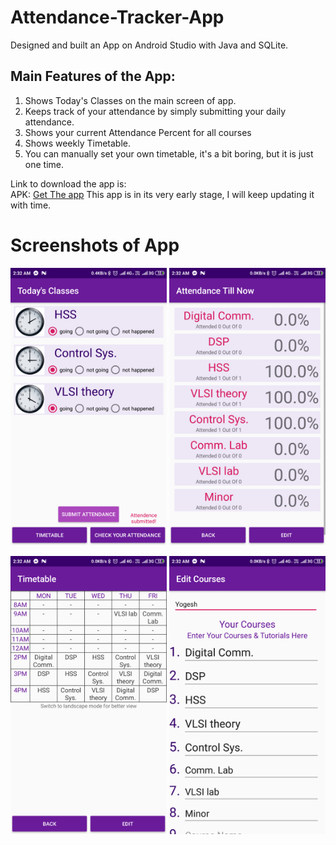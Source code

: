 # Attendance-Tracker-App
Designed and built an App on Android Studio with Java and SQLite.
## Main Features of the App:
1. Shows Today's Classes on the main screen of app.
2. Keeps track of your attendance by simply submitting your daily attendance.
3. Shows your current Attendance Percent for all courses
4. Shows weekly Timetable.
5. You can manually set your own timetable, it's a bit boring, but it is just one time.

Link to download the app is:  
APK: [Get The app](https://drive.google.com/file/d/1bPcQ9GLTGL953OhZo4YpIUP6bPuVoxgc/view?usp=sharing)
This app is in its very early stage, I will keep updating it with time.

# Screenshots of App
<img src="https://github.com/yogeshknp/Attendance-Tracker-App/blob/master/App%20Screenshots/64639237_358926091447276_1878572717645496320_n.png" width="250" margin="50px" />      <img src="https://github.com/yogeshknp/Attendance-Tracker-App/blob/master/App%20Screenshots/67194994_397516860871001_8425104759475666944_n.png" width="250" margin="5px" />

<img src="https://github.com/yogeshknp/Attendance-Tracker-App/blob/master/App%20Screenshots/67402075_485884945499162_922742254320222208_n.png" width="250" padding="5px" />       <img src="https://github.com/yogeshknp/Attendance-Tracker-App/blob/master/App%20Screenshots/67436279_360081861339008_8906345524186054656_n.png" width="250" padding="5px" />
